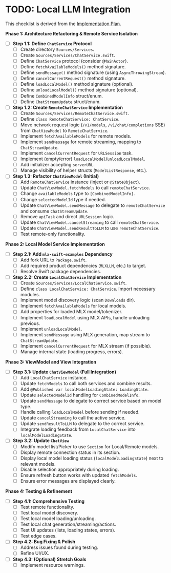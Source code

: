 # TODO: Local LLM Integration

This checklist is derived from the [Implementation Plan](Implementation_Plan_Local_LLM.md).

**Phase 1: Architecture Refactoring & Remote Service Isolation**

- [ ] **Step 1.1: Define `ChatService` Protocol**
    - [ ] Create directory `Sources/Services`.
    - [ ] Create `Sources/Services/ChatService.swift`.
    - [ ] Define `ChatService` protocol (consider `@MainActor`).
    - [ ] Define `fetchAvailableModels()` method signature.
    - [ ] Define `sendMessage()` method signature (using `AsyncThrowingStream`).
    - [ ] Define `cancelCurrentRequest()` method signature.
    - [ ] Define `loadLocalModel()` method signature (optional).
    - [ ] Define `unloadLocalModel()` method signature (optional).
    - [ ] Define `CombinedModelInfo` struct/enum.
    - [ ] Define `ChatStreamUpdate` struct/enum.
- [ ] **Step 1.2: Create `RemoteChatService` Implementation**
    - [ ] Create `Sources/Services/RemoteChatService.swift`.
    - [ ] Define `class RemoteChatService: ChatService`.
    - [ ] Move network request logic (`/v1/models`, `/v1/chat/completions` SSE) from `ChatViewModel` to `RemoteChatService`.
    - [ ] Implement `fetchAvailableModels` for remote models.
    - [ ] Implement `sendMessage` for remote streaming, mapping to `ChatStreamUpdate`.
    - [ ] Implement `cancelCurrentRequest` for `URLSession` task.
    - [ ] Implement (empty/error) `loadLocalModel`/`unloadLocalModel`.
    - [ ] Add initializer accepting `serverURL`.
    - [ ] Manage visibility of helper structs (`ModelListResponse`, etc.).
- [ ] **Step 1.3: Refactor `ChatViewModel` (Initial)**
    - [ ] Add `RemoteChatService` instance (inject or `@StateObject`).
    - [ ] Update `ChatViewModel.fetchModels` to call `remoteChatService`.
    - [ ] Change `availableModels` type to `[CombinedModelInfo]`.
    - [ ] Change `selectedModelId` type if needed.
    - [ ] Update `ChatViewModel.sendMessage` to delegate to `remoteChatService` and consume `ChatStreamUpdate`.
    - [ ] Remove `apiTask` and direct `URLSession` logic.
    - [ ] Update `ChatViewModel.cancelStreaming` to call `remoteChatService`.
    - [ ] Update `ChatViewModel.sendResultToLLM` to use `remoteChatService`.
    - [ ] Test remote-only functionality.

**Phase 2: Local Model Service Implementation**

- [ ] **Step 2.1: Add `mlx-swift-examples` Dependency**
    - [ ] Add fork URL to `Package.swift`.
    - [ ] Add required product dependencies (`MLXLLM`, etc.) to target.
    - [ ] Resolve Swift package dependencies.
- [ ] **Step 2.2: Create `LocalChatService` Implementation**
    - [ ] Create `Sources/Services/LocalChatService.swift`.
    - [ ] Define `class LocalChatService: ChatService`. Import necessary modules.
    - [ ] Implement model discovery logic (scan `Downloads` dir).
    - [ ] Implement `fetchAvailableModels` for local models.
    - [ ] Add properties for loaded MLX model/tokenizer.
    - [ ] Implement `loadLocalModel` using MLX APIs, handle unloading previous.
    - [ ] Implement `unloadLocalModel`.
    - [ ] Implement `sendMessage` using MLX generation, map stream to `ChatStreamUpdate`.
    - [ ] Implement `cancelCurrentRequest` for MLX stream (if possible).
    - [ ] Manage internal state (loading progress, errors).

**Phase 3: ViewModel and View Integration**

- [ ] **Step 3.1: Update `ChatViewModel` (Full Integration)**
    - [ ] Add `LocalChatService` instance.
    - [ ] Update `fetchModels` to call both services and combine results.
    - [ ] Add `@Published var localModelLoadingState: LoadingState`.
    - [ ] Update `selectedModelId` handling for `CombinedModelInfo`.
    - [ ] Update `sendMessage` to delegate to correct service based on model type.
    - [ ] Handle calling `loadLocalModel` before sending if needed.
    - [ ] Update `cancelStreaming` to call the active service.
    - [ ] Update `sendResultToLLM` to delegate to the correct service.
    - [ ] Integrate loading feedback from `LocalChatService` into `localModelLoadingState`.
- [ ] **Step 3.2: Update `ChatView`**
    - [ ] Modify model list/Picker to use `Section` for Local/Remote models.
    - [ ] Display remote connection status in its section.
    - [ ] Display local model loading status (`localModelLoadingState`) next to relevant models.
    - [ ] Disable selection appropriately during loading.
    - [ ] Ensure refresh button works with updated `fetchModels`.
    - [ ] Ensure error messages are displayed clearly.

**Phase 4: Testing & Refinement**

- [ ] **Step 4.1: Comprehensive Testing**
    - [ ] Test remote functionality.
    - [ ] Test local model discovery.
    - [ ] Test local model loading/unloading.
    - [ ] Test local chat generation/streaming/actions.
    - [ ] Test UI updates (lists, loading states, errors).
    - [ ] Test edge cases.
- [ ] **Step 4.2: Bug Fixing & Polish**
    - [ ] Address issues found during testing.
    - [ ] Refine UI/UX.
- [ ] **Step 4.3: (Optional) Stretch Goals**
    - [ ] Implement resource warnings. 